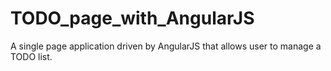 # TODO_page_with_AngularJS
A single page application driven by AngularJS that allows user to manage a TODO list.
